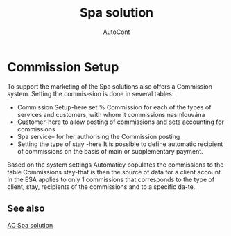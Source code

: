 ﻿---
    title: "Spa solution"
    author: AutoCont
    ms.date: 04/30/2018
    ms.topic: article
    ms.prod: dynamics-nav-2017
    ms.contentlocale: en
    ms.lasthandoff: 04/30/2018
---

# Commission Setup

To support the marketing of the Spa solutions also offers a Commission system. Setting the commis-sion is done in several tables:
-	Commission Setup-here set % Commission for each of the types of services and customers, with whom it commissions nasmlouvána
-	Customer-here to allow posting of commissions and sets accounting for commissions
-	Spa service– for her authorising the Commission posting
-	Setting the type of stay -here It is possible to define automatic recipient of commissions on the basis of main or supplementary payment.

Based on the system settings Automaticy populates the commissions to the table Commissions stay-that is then the source of data for a client account. In the ESA applies to only 1 commissions that corresponds to the type of client, stay, recipients of the commissions and to a specific da-te.  



## <a name="see-also"></a>See also
[AC Spa solution](ac-spa-solution.md)